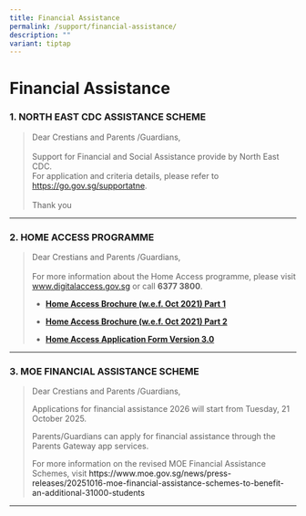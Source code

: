 ```yaml
---
title: Financial Assistance
permalink: /support/financial-assistance/
description: ""
variant: tiptap
---
```

<h1>Financial Assistance</h1>
<h3><strong>1. NORTH EAST CDC ASSISTANCE SCHEME</strong></h3>
<blockquote>
<p>Dear Crestians and Parents /Guardians,
<br>
<br>Support for Financial and Social Assistance provide by North East CDC.
<br>For application and criteria details, please refer to <a href="https://go.gov.sg/supportatne" rel="noopener" target="_blank">https://go.gov.sg/supportatne</a>.
<br>
<br>Thank you</p>
</blockquote>
<hr>
<h3><strong>2. HOME ACCESS PROGRAMME</strong></h3>
<blockquote>
<p>Dear Crestians and Parents /Guardians,
<br>
<br>For more information about the Home Access programme, please visit <a href="http://www.digitalaccess.gov.sg/" rel="noopener" target="_blank">www.digitalaccess.gov.sg</a> or
call <strong>6377 3800</strong>.</p>
<ul data-tight="true" class="tight">
<li>
<p><strong><a href="/files/ha%203-0%20brochure%20wef%20oct%202021_p1.pdf" rel="noopener" target="_blank">Home Access Brochure (w.e.f. Oct 2021) Part 1</a></strong>
</p>
</li>
<li>
<p><strong><a href="/files/ha%203-0%20brochure%20wef%20oct%202021_p2.pdf" rel="noopener" target="_blank">Home Access Brochure (w.e.f. Oct 2021) Part 2</a></strong>
</p>
</li>
<li>
<p><strong><a href="/files/ha30-application-form_version%203-0%20oct%202021.pdf" rel="noopener" target="_blank">Home Access Application Form Version 3.0</a></strong>
</p>
</li>
</ul>
</blockquote>
<hr>
<h3><strong>3. MOE FINANCIAL ASSISTANCE SCHEME</strong></h3>
<blockquote>
<p>Dear Crestians and Parents /Guardians,</p>
<p>Applications for financial assistance 2026 will start from Tuesday, 21
October 2025.</p>
<p>Parents/Guardians can apply for financial assistance through the Parents
Gateway app services.</p>
<p>For more information on the revised MOE Financial Assistance Schemes,
visit <a rel="noopener noreferrer nofollow" target="_blank">https://www.moe.gov.sg/news/press-releases/20251016-moe-financial-assistance-schemes-to-benefit-an-additional-31000-students</a>
</p>
</blockquote>
<hr>
<p></p>